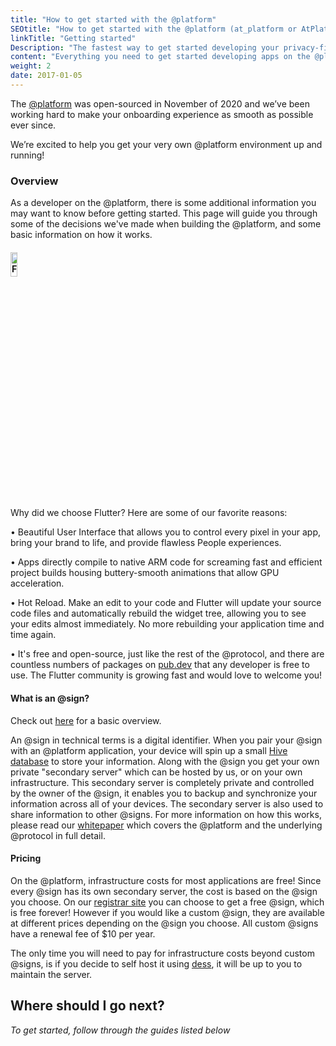```yaml
---
title: "How to get started with the @platform"
SEOtitle: "How to get started with the @platform (at_platform or AtPlatform)"
linkTitle: "Getting started"
Description: "The fastest way to get started developing your privacy-first app on the @platform"
content: "Everything you need to get started developing apps on the @platform"
weight: 2
date: 2017-01-05
---
```


The [@platform](/docs/resources/glossary/#@platform) was open-sourced in November of 2020 and we’ve been working hard to make your onboarding experience as smooth as possible ever since.

We’re excited to help you get your very own @platform environment up and running!

### Overview

As a developer on the @platform, there is some additional information you may want to know before getting started. This page will guide you through some of the decisions we've made when building the @platform, and some basic information on how it works.

#### <a href="https://flutter.dev/"><img src="https://flutter.dev/assets/images/shared/brand/flutter/logo/flutter-lockup.png" alt="Flutter" height="10%" width="15%"></a>

Why did we choose Flutter? Here are some of our favorite reasons:

• Beautiful User Interface that allows you to control every pixel in your app, bring your brand to life, and provide flawless People experiences.

• Apps directly compile to native ARM code for screaming fast and efficient project builds housing buttery-smooth animations that allow GPU acceleration.

• Hot Reload. Make an edit to your code and Flutter will update your source code files and automatically rebuild the widget tree, allowing you to see your edits almost immediately. No more rebuilding your application time and time again.

• It's free and open-source, just like the rest of the @protocol, and there are countless numbers of packages on [pub.dev](https://pub.dev) that any developer is free to use. The Flutter community is growing fast and would love to welcome you!

#### What is an @sign?

Check out [here](https://atsign.com/what-is-an-sign) for a basic overview.

An @sign in technical terms is a digital identifier. When you pair your @sign with an @platform application, your device will spin up a small [Hive database](https://pub.dev/packages/hive) to store your information. Along with the @sign you get your own private "secondary server" which can be hosted by us, or on your own infrastructure. This secondary server is completely private and controlled by the owner of the @sign, it enables you to backup and synchronize your information across all of your devices. The secondary server is also used to share information to other @signs. For more information on how this works, please read our [whitepaper](https://atsign.com/resources/white-papers/the-platform-white-paper/) which covers the @platform and the underlying @protocol in full detail.

#### Pricing

On the @platform, infrastructure costs for most applications are free! Since every @sign has its own secondary server, the cost is based on the @sign you choose. On our [registrar site](https://my.atsign.com/) you can choose to get a free @sign, which is free forever! However if you would like a custom @sign, they are available at different prices depending on the @sign you choose. All custom @signs have a renewal fee of $10 per year.

The only time you will need to pay for infrastructure costs beyond custom @signs, is if you decide to self host it using [dess](/docs/get-started/get-an-atsign/dess), it will be up to you to maintain the server.


## Where should I go next?

*To get started, follow through the guides listed below*
